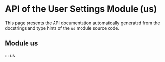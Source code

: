 # API of the User Settings Module (us)

This page presents the API documentation automatically generated from the docstrings and type hints of the `us` module source code.

## Module us

::: us 